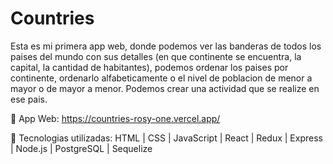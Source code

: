 # Countries

Esta es mi primera app web, donde podemos ver las banderas de todos los paises del mundo con sus detalles (en que continente se encuentra, la capital, la cantidad de habitantes), podemos ordenar los paises por continente, ordenarlo alfabeticamente o el nivel de poblacion de menor a mayor o de mayor a menor. Podemos crear una actividad que se realize en ese pais.

 App Web: https://countries-rosy-one.vercel.app/

 Tecnologias utilizadas: HTML | CSS | JavaScript | React | Redux | Express | Node.js | PostgreSQL | Sequelize 
